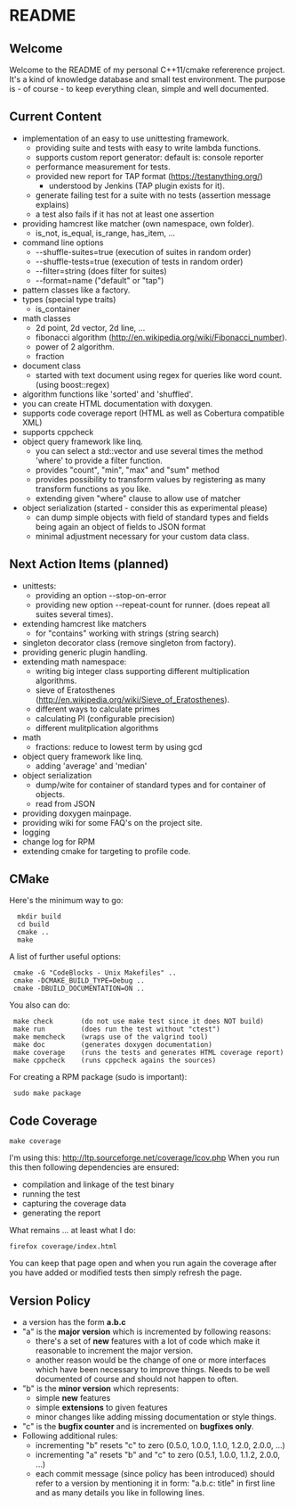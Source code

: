 README
======

Welcome
-------
Welcome to the README of my personal C++11/cmake refererence project.
It's a kind of knowledge database and small test environment.
The purpose is - of course - to keep everything clean, simple and
well documented.


Current Content
---------------
 - implementation of an easy to use unittesting framework.
   - providing suite and tests with easy to write lambda functions.
   - supports custom report generator: default is: console reporter
   - performance measurement for tests.
   - provided new report for TAP format (https://testanything.org/)
     - understood by Jenkins (TAP plugin exists for it).
   - generate failing test for a suite with no tests (assertion message explains)
   - a test also fails if it has not at least one assertion
 - providing hamcrest like matcher (own namespace, own folder).
   - is_not, is_equal, is_range, has_item, ...
 - command line options
   - --shuffle-suites=true  (execution of suites in random order)
   - --shuffle-tests=true   (execution of tests in random order)
   - --filter=string        (does filter for suites)
   - --format=name          ("default" or "tap")
 - pattern classes like a factory.
 - types (special type traits)
   - is_container
 - math classes
   - 2d point, 2d vector, 2d line, ...
   - fibonacci algorithm (http://en.wikipedia.org/wiki/Fibonacci_number).
   - power of 2 algorithm.
   - fraction
 - document class
   - started with text document using regex for queries like word count.
     (using boost::regex)
 - algorithm functions like 'sorted' and 'shuffled'.
 - you can create HTML documentation with doxygen.
 - supports code coverage report (HTML as well as Cobertura compatible XML)
 - supports cppcheck
 - object query framework like linq.
   - you can select a std::vector and use several times
     the method 'where' to provide a filter function.
   - provides "count", "min", "max" and "sum" method
   - provides possibility to transform values by registering
     as many transform functions as you like.
   - extending given "where" clause to allow use of matcher
 - object serialization (started - consider this as experimental please)
   - can dump simple objects with field of standard types and
     fields being again an object of fields to JSON format
   - minimal adjustment necessary for your custom data class.


Next Action Items (planned)
---------------------------
 - unittests:
   - providing an option --stop-on-error
   - providing new option --repeat-count for runner.
     (does repeat all suites several times).
 - extending hamcrest like matchers
   - for "contains" working with strings (string search)
 - singleton decorator class (remove singleton from factory).
 - providing generic plugin handling.
 - extending math namespace:
   - writing big integer class supporting different multiplication algorithms.
   - sieve of Eratosthenes (http://en.wikipedia.org/wiki/Sieve_of_Eratosthenes).
   - different ways to calculate primes
   - calculating PI (configurable precision)
   - different mulitplication algorithms
 - math
   - fractions: reduce to lowest term by using gcd
 - object query framework like linq.
   - adding 'average' and 'median'
 - object serialization
   - dump/wite for container of standard types and for container of objects.
   - read from JSON
 - providing doxygen mainpage.
 - providing wiki for some FAQ's on the project site.
 - logging
 - change log for RPM
 - extending cmake for targeting to profile code.


CMake
-----
Here's the minimum way to go:
```
  mkdir build
  cd build
  cmake ..
  make
```

A list of further useful options:
```
 cmake -G "CodeBlocks - Unix Makefiles" ..
 cmake -DCMAKE_BUILD_TYPE=Debug ..
 cmake -DBUILD_DOCUMENTATION=ON ..
```

You also can do:
```
 make check       (do not use make test since it does NOT build)
 make run         (does run the test without "ctest")
 make memcheck    (wraps use of the valgrind tool)
 make doc         (generates doxygen documentation)
 make coverage    (runs the tests and generates HTML coverage report)
 make cppcheck    (runs cppcheck agains the sources)
```

For creating a RPM package (sudo is important):
```
 sudo make package
```

Code Coverage
-------------
```
make coverage
```

I'm using this: http://ltp.sourceforge.net/coverage/lcov.php
When you run this then following dependencies are ensured:

 - compilation and linkage of the test binary
 - running the test
 - capturing the coverage data
 - generating the report

What remains ... at least what I do:

```
firefox coverage/index.html
```

You can keep that page open and when you run again the coverage
after you have added or modified tests then simply refresh the page.


Version Policy
--------------
 - a version has the form **a.b.c**
 - "a" is the **major version** which is incremented by following reasons:
   - there's a set of **new** features with a lot of code which make it reasonable
     to increment the major version.
   - another reason would be the change of one or more interfaces which have been
     necessary to improve things. Needs to be well documented of course and
     should not happen to often.
 - "b" is the **minor version** which represents:
   - simple **new** features
   - simple **extensions** to given features
   - minor changes like adding missing documentation or style things.
 - "c" is the **bugfix counter** and is incremented on **bugfixes only**.
 - Following additional rules:
   - incrementing "b" resets "c" to zero (0.5.0, 1.0.0, 1.1.0, 1.2.0, 2.0.0, ...)
   - incrementing "a" resets "b" and "c" to zero (0.5.1, 1.0.0, 1.1.2, 2.0.0, ...)
   - each commit message (since policy has been introduced) should refer
     to a version by mentioning it in form: "a.b.c: title" in first line and
     as many details you like in following lines.
